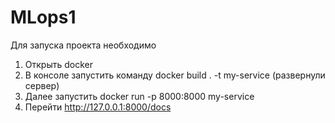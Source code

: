 # MLops1

Для запуска проекта необходимо 
1. Открыть docker
2. В консоле запустить команду docker build . -t my-service (развернули сервер)
3. Далее запустить docker run -p 8000:8000 my-service
4. Перейти http://127.0.0.1:8000/docs
